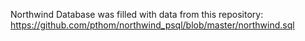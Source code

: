 Northwind Database was filled with data from this repository: https://github.com/pthom/northwind_psql/blob/master/northwind.sql